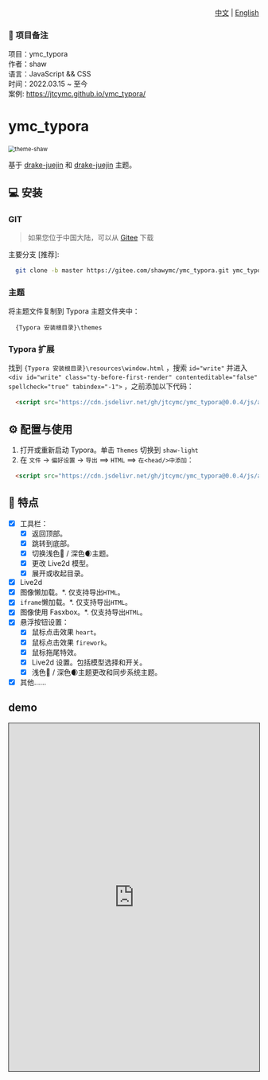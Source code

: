 <div align="right"><a title="Chinese" href="./README_CN.md">中文</a> | <a title="Chinese" href="./README.md">English</a></div>

### 🎉 项目备注
项目：ymc_typora   
作者：shaw  
语言：JavaScript && CSS  
时间：2022.03.15 ~ 至今  
案例:  https://jtcymc.github.io/ymc_typora/
# ymc_typora

<img src="https://cdn.jsdelivr.net/gh/jtcymc/ymc_typora@0.0.4/docs/imgs/theme-shaw.png" style="zoom:80%;" alt="theme-shaw" />


基于 [drake-juejin](https://github.com/liangjingkanji/DrakeTyporaTheme) 和 [drake-juejin](https://github.com/liangjingkanji/DrakeTyporaTheme) 主题。


## 💻 安装


### GIT


> 如果您位于中国大陆，可以从 [Gitee](*https://gitee.com/shawymc/ymc_typora.git*) 下载


主要分支 [推荐]:


```bash
  git clone -b master https://gitee.com/shawymc/ymc_typora.git ymc_typora
```


### 主题
将主题文件复制到 Typora 主题文件夹中：


```text
  {Typora 安装根目录}\themes
```


### Typora 扩展
找到 `{Typora 安装根目录}\resources\window.html` ，搜索 `id="write"` 并进入 `<div id="write" class="ty-before-first-render" contenteditable="false" spellcheck="true" tabindex="-1">` ，之前添加以下代码：
```html
  <script src="https://cdn.jsdelivr.net/gh/jtcymc/ymc_typora@0.0.4/js/autoload-shaw-page-component.min.js"></script>
```


## ⚙ 配置与使用
1. 打开或重新启动 Typora。单击 `Themes` 切换到 `shaw-light`
2. 在 `文件` -> `偏好设置` -> `导出` ==> `HTML` ==> `在<head/>中添加`：
```html
  <script src="https://cdn.jsdelivr.net/gh/jtcymc/ymc_typora@0.0.4/js/autoload-shaw-page-component.min.js"></script>
```



## 🎉 特点
- [x] 工具栏：
    - [x] 返回顶部。
    - [x] 跳转到底部。
    - [x] 切换浅色🔆 / 深色🌒主题。
    - [x] 更改 Live2d 模型。
    - [x] 展开或收起目录。
- [x] Live2d
- [x] 图像懒加载。*. 仅支持导出`HTML`。
- [x] `iframe`懒加载。*. 仅支持导出`HTML`。
- [x] 图像使用 Fasxbox。*. 仅支持导出`HTML`。
- [x] 悬浮按钮设置：
    - [x] 鼠标点击效果 `heart`。
    - [x] 鼠标点击效果 `firework`。
    - [x] 鼠标拖尾特效。
    - [x] Live2d 设置。包括模型选择和开关。
    - [x] 浅色🔆 / 深色🌒主题更改和同步系统主题。
- [x] 其他......

## demo



 <iframe src="https://jtcymc.github.io/ymc_typora/" style="width:100%;height:700px;border: 1px solid"/>



## 📷 屏幕截图

<img src="https://cdn.jsdelivr.net/gh/jtcymc/ymc_typora@0.0.4/docs/imgs/shaw-light.png" style="zoom:80%;" alt="shaw-light" />





​			<img src="https://cdn.jsdelivr.net/gh/jtcymc/ymc_typora@0.0.4/docs/imgs/shaw-dark.png" style="zoom:80%;" alt="shaw-dark" />


​			<img src="images/README_CN/float-btn.png" style="zoom:100%;border: 1px solid" alt="float-btn" />

